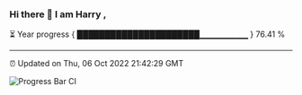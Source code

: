 ### Hi there 👋 I am Harry , 

⏳ Year progress { ██████████████████████▁▁▁▁▁▁▁▁ } 76.41 %

---

⏰ Updated on Thu, 06 Oct 2022 21:42:29 GMT

![Progress Bar CI](https://github.com/duykhang68/duykhang68/workflows/Progress%20Bar%20CI/badge.svg)
